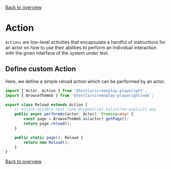 [Back to overview](../guides.md)

# Action

`Actions` are low-level activities that encapsulate a handful of instructions for an actor on how to use their abilities to perform an individual interaction with the given interface of the system under test.

## Define custom Action

Here, we define a simple reload action which can be performed by an actor.

```typescript
import { Actor, Action } from '@testla/screenplay-playwright';
import { BrowseTheWeb } from '@testla/screenplay-playwright/web';

export class Reload extends Action {
    // eslint-disable-next-line @typescript-eslint/no-explicit-any
    public async performAs(actor: Actor): Promise<any> {
        const page = BrowseTheWeb.as(actor).getPage();
        return page.reload();
    }

    public static page(): Reload {
        return new Reload();
    }
}
```

[Back to overview](../guides.md)